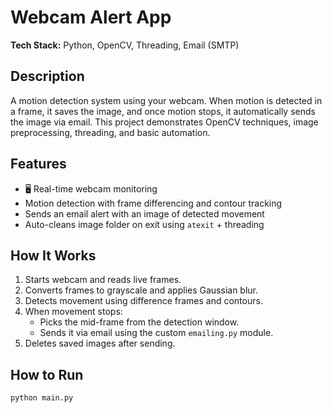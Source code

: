 # Webcam Alert App

**Tech Stack:** Python, OpenCV, Threading, Email (SMTP)

## Description
A motion detection system using your webcam. When motion is detected in a frame, it saves the image, and once motion stops, it automatically sends the image via email. This project demonstrates OpenCV techniques, image preprocessing, threading, and basic automation.

## Features
- 🖥 Real-time webcam monitoring
-  Motion detection with frame differencing and contour tracking
-  Sends an email alert with an image of detected movement
-  Auto-cleans image folder on exit using `atexit` + threading

## How It Works
1. Starts webcam and reads live frames.
2. Converts frames to grayscale and applies Gaussian blur.
3. Detects movement using difference frames and contours.
4. When movement stops:
   - Picks the mid-frame from the detection window.
   - Sends it via email using the custom `emailing.py` module.
5. Deletes saved images after sending.

## How to Run
```bash
python main.py
